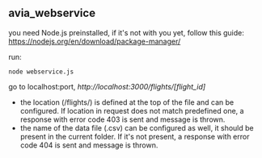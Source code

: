 ## avia_webservice

you need Node.js preinstalled, if it's not with you yet, follow this guide:
https://nodejs.org/en/download/package-manager/

run:
```
node webservice.js
```
go to localhost:port,  *http://localhost:3000/flights/[flight_id]*

* the location (/flights/) is defined at the top of the file and can be configured. If location in request does not match predefined one, a response with error code 403 is sent and message is thrown.
* the name of the data file (.csv) can be configured as well, it should be present in the current folder. If it's not present, a response with error code 404 is sent and message is thrown.

